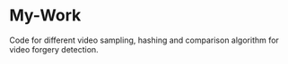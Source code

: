 # My-Work
Code for different video sampling, hashing and comparison algorithm for video forgery detection. 
